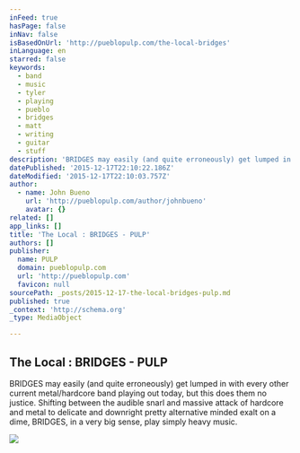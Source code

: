 ```yaml
---
inFeed: true
hasPage: false
inNav: false
isBasedOnUrl: 'http://pueblopulp.com/the-local-bridges'
inLanguage: en
starred: false
keywords:
  - band
  - music
  - tyler
  - playing
  - pueblo
  - bridges
  - matt
  - writing
  - guitar
  - stuff
description: 'BRIDGES may easily (and quite erroneously) get lumped in with every other current metal/hardcore band playing out today, but this does them no justice. Shifting between the audible snarl and massive attack of hardcore and metal to delicate and downright pretty alternative minded exalt on a dime, BRIDGES, in a very big sense, play simply heavy music.'
datePublished: '2015-12-17T22:10:22.186Z'
dateModified: '2015-12-17T22:10:03.757Z'
author:
  - name: John Bueno
    url: 'http://pueblopulp.com/author/johnbueno'
    avatar: {}
related: []
app_links: []
title: 'The Local : BRIDGES - PULP'
authors: []
publisher:
  name: PULP
  domain: pueblopulp.com
  url: 'http://pueblopulp.com'
  favicon: null
sourcePath: _posts/2015-12-17-the-local-bridges-pulp.md
published: true
_context: 'http://schema.org'
_type: MediaObject

---
```

<article style=""><h1>The Local : BRIDGES - PULP</h1><p>BRIDGES may easily (and quite erroneously) get lumped in with every other current metal/hardcore band playing out today, but this does them no justice. Shifting between the audible snarl and massive attack of hardcore and metal to delicate and downright pretty alternative minded exalt on a dime, BRIDGES, in a very big sense, play simply heavy music.</p><img src="https://s3-us-west-2.amazonaws.com/the-grid-img/p/0b45056abdf484abd8f62e46a4e94fecaad1edc4.jpg" /></article>